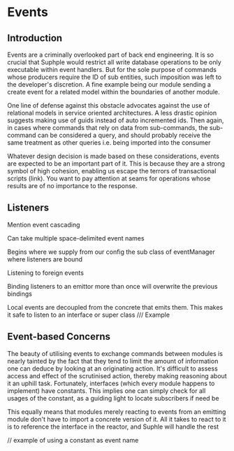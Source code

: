 # Events

## Introduction
Events are a criminally overlooked part of back end engineering. It is so crucial that Suphple would restrict all write database operations to be only executable within event handlers. But for the sole purpose of commands whose producers require the ID of sub entities, such imposition was left to the developer's discretion. A fine example being our module sending a create event for a related model within the boundaries of another module.

One line of defense against this obstacle advocates against the use of relational models in service oriented architectures. A less drastic opinion suggests making use of guids instead of auto incremented ids. Then again, in cases where commands that rely on data from sub-commands, the sub-command can be considered a query, and should probably receive the same treatment as other queries i.e. being imported into the consumer

Whatever design decision is made based on these considerations, events are expected to be an important part of it. This is because they are a strong symbol of high cohesion, enabling us escape the terrors of transactional scripts (link). You want to pay attention at seams for operations whose results are of no importance to the response.

## Listeners

Mention event cascading

Can take multiple space-delimited event names

Begins where we supply from our config the sub class of eventManager where listeners are bound

Listening to foreign events

Binding listeners to an emittor more than once will overwrite the previous bindings

Local events are decoupled from the concrete that emits them. This makes it safe to listen to an interface or super class
/// Example


## Event-based Concerns
The beauty of utilising events to exchange commands between modules is nearly tainted by the fact that they tend to limit the amount of information one can deduce by looking at an originating action. It's difficult to assess access and effect of the scrutinised action, thereby making reasoning about it an uphill task. Fortunately, interfaces (which every module happens to implement) have constants. This implies one can simply check for all usages of the constant, as a guiding light to locate subscribers if need be

This equally means that modules merely reacting to events from an emitting module don't have to import a concrete version of it. All it takes to react to it is to reference the interface in the reactor, and Suphle will handle the rest

// example of using a constant as event name
